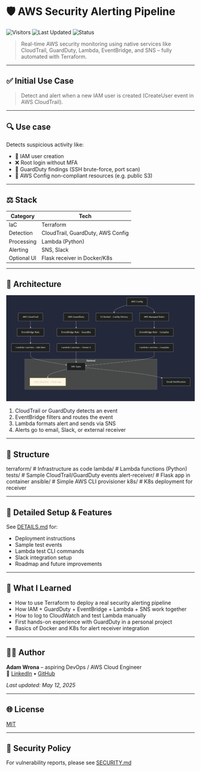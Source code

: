 # 🛡️ AWS Security Alerting Pipeline

![Visitors](https://visitor-badge.laobi.icu/badge?page_id=cloudcr0w.security-alerting-pipeline)
![Last Updated](https://img.shields.io/badge/updated-June%202025-blue)
![Status](https://img.shields.io/badge/project-learning-informational)

> Real-time AWS security monitoring using native services like CloudTrail, GuardDuty, Lambda, EventBridge, and SNS – fully automated with Terraform.

---

## ✅ Initial Use Case
> Detect and alert when a new IAM user is created (CreateUser event in AWS CloudTrail).

---

## 🔍 Use case
Detects suspicious activity like:
- 👤 IAM user creation
- ❌ Root login without MFA
- 🧐 GuardDuty findings (SSH brute-force, port scan)
- 💼 AWS Config non-compliant resources (e.g. public S3)

---

## ⚖️ Stack

| Category      | Tech                              |
|---------------|-----------------------------------|
| IaC           | Terraform                         |
| Detection     | CloudTrail, GuardDuty, AWS Config |
| Processing    | Lambda (Python)                   |
| Alerting      | SNS, Slack                        |
| Optional UI   | Flask receiver in Docker/K8s      |

---

## 🧱 Architecture

![AWS Security Alerting Pipeline](diagram.png)

1. CloudTrail or GuardDuty detects an event  
2. EventBridge filters and routes the event  
3. Lambda formats alert and sends via SNS  
4. Alerts go to email, Slack, or external receiver

---

## 📂 Structure

terraform/ # Infrastructure as code
lambda/ # Lambda functions (Python)
tests/ # Sample CloudTrail/GuardDuty events
alert-receiver/ # Flask app in container
ansible/ # Simple AWS CLI provisioner
k8s/ # K8s deployment for receiver


---

## 📄 Detailed Setup & Features

See [DETAILS.md](DETAILS.md) for:
- Deployment instructions
- Sample test events
- Lambda test CLI commands
- Slack integration setup
- Roadmap and future improvements

---

## 🧠 What I Learned
- How to use Terraform to deploy a real security alerting pipeline  
- How IAM + GuardDuty + EventBridge + Lambda + SNS work together  
- How to log to CloudWatch and test Lambda manually  
- First hands-on experience with GuardDuty in a personal project  
- Basics of Docker and K8s for alert receiver integration

---

## 👨‍💼 Author
**Adam Wrona** – aspiring DevOps / AWS Cloud Engineer  
🔗 [LinkedIn](https://www.linkedin.com/in/adam-wrona-111ba728b) • [GitHub](https://github.com/cloudcr0w)

_Last updated: May 12, 2025_

---

## 🌐 License
[MIT](LICENSE)

---

## 🚫 Security Policy
For vulnerability reports, please see [SECURITY.md](SECURITY.md)

